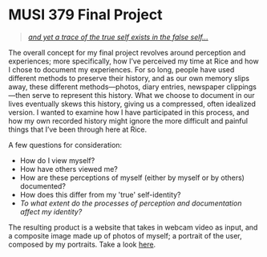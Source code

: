 # MUSI 379 Final Project
> [*and yet a trace of the true self exists in the false self...*](https://knowyourmeme.com/memes/and-yet-a-trace-of-the-true-self-exists-in-the-false-self-circle-of-life)

The overall concept for my final project revolves around perception and experiences; more specifically, how I’ve perceived my time at Rice and how I chose to document my experiences. For so long, people have used different methods to preserve their history, and as our own memory slips away, these different methods—photos, diary entries, newspaper clippings—then serve to represent this history. What we choose to document in our lives eventually skews this history, giving us a compressed, often idealized version. I wanted to examine how I have participated in this process, and how my own recorded history might ignore the more difficult and painful things that I’ve been through here at Rice.

A few questions for consideration:
- How do I view myself?
- How have others viewed me?
- How are these perceptions of myself (either by myself or by others) documented?
- How does this differ from my 'true' self-identity?
- *To what extent do the processes of perception and documentation affect my identity?*

The resulting product is a website that takes in webcam video as input, and a composite image made up of photos of myself; a portrait of the user, composed by my portraits. Take a look [here](http://anthony0nguyen.github.io/musi379-final-project/).
